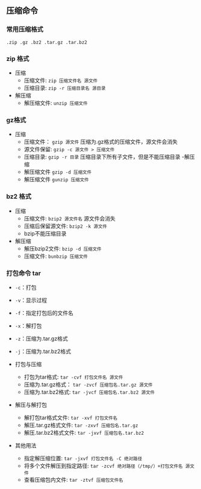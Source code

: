 ## 压缩命令

### 常用压缩格式
`.zip .gz .bz2 .tar.gz .tar.bz2`

### zip 格式
- 压缩
  - 压缩文件: `zip 压缩文件名 源文件`
  - 压缩目录: `zip -r 压缩目录名 源目录`
- 解压缩
  - 解压缩文件: `unzip 压缩文件` 

### gz格式
- 压缩
  - 压缩文件： `gzip 源文件` 压缩为.gz格式的压缩文件，源文件会消失
  - 源文件保留: `gzip -c 源文件 > 压缩文件` 
  - 压缩目录: `gzip -r 目录` 压缩目录下所有子文件，但是不能压缩目录
-解压缩
  - 解压缩文件 `gzip -d 压缩文件`
  - 解压缩文件 `gunzip 压缩文件`  

### bz2 格式
- 压缩
  - 压缩文件: `bzip2 源文件名` 源文件会消失
  - 压缩后保留源文件: `bzip2 -k 源文件`
  - bzip不能压缩目录
- 解压缩
  - 解压bzip2文件: `bzip -d 压缩文件`
  - 压缩文件: `bunbzip 压缩文件`

### 打包命令 tar

- `-c`：打包
- `-v`：显示过程
- `-f`：指定打包后的文件名
- `-x`：解打包
- `-z`：压缩为.tar.gz格式
- `-j`：压缩为.tar.bz2格式

- 打包与压缩
  - 打包为tar格式: `tar -cvf 打包文件名 源文件`
  - 压缩为.tar.gz格式： `tar -zvcf 压缩包名.tar.gz 源文件`
  - 压缩为.tar.bz2格式: `tar -jvcf 压缩包名.tar.bz2 源文件`

- 解压与解打包
  - 解打包tar格式文件: `tar -xvf 打包文件名`
  - 解压.tar.gz格式文件: `tar -zxvf 压缩包名.tar.gz`
  - 解压.tar.bz2格式文件: `tar -jxvf 压缩包名.tar.bz2`

- 其他用法
  - 指定解压缩位置: `tar -jxvf 打包文件名 -C 绝对路径`
  - 将多个文件解压到指定路径: `tar -zcvf 绝对路径（/tmp/）+打包文件名 源文件`
  - 查看压缩包内文件: `tar -ztvf 压缩包文件名`